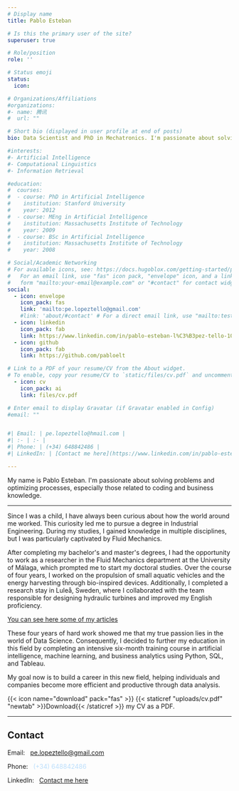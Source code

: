 ```yaml
---
# Display name
title: Pablo Esteban

# Is this the primary user of the site?
superuser: true

# Role/position
role: ''

# Status emoji
status:
  icon:

# Organizations/Affiliations
#organizations:
#- name: 腾讯
#  url: ""

# Short bio (displayed in user profile at end of posts)
bio: Data Scientist and PhD in Mechatronics. I'm passionate about solving problems and optimizing processes, especially those related to coding and business knowledge.

#interests:
#- Artificial Intelligence
#- Computational Linguistics
#- Information Retrieval

#education:
#  courses:
#  - course: PhD in Artificial Intelligence
#    institution: Stanford University
#    year: 2012
#  - course: MEng in Artificial Intelligence
#    institution: Massachusetts Institute of Technology
#    year: 2009
#  - course: BSc in Artificial Intelligence
#    institution: Massachusetts Institute of Technology
#    year: 2008

# Social/Academic Networking
# For available icons, see: https://docs.hugoblox.com/getting-started/page-builder/#icons
#   For an email link, use "fas" icon pack, "envelope" icon, and a link in the
#   form "mailto:your-email@example.com" or "#contact" for contact widget.
social:
  - icon: envelope
    icon_pack: fas
    link: 'mailto:pe.lopeztello@gmail.com'
    #link: 'about/#contact' # For a direct email link, use "mailto:test@example.org".
  - icon: linkedin
    icon_pack: fab
    link: https://www.linkedin.com/in/pablo-esteban-l%C3%B3pez-tello-1056ab176/
  - icon: github
    icon_pack: fab
    link: https://github.com/pabloelt

# Link to a PDF of your resume/CV from the About widget.
# To enable, copy your resume/CV to `static/files/cv.pdf` and uncomment the lines below.
  - icon: cv
    icon_pack: ai
    link: files/cv.pdf

# Enter email to display Gravatar (if Gravatar enabled in Config)
#email: ""


#| Email: | pe.lopeztello@hmail.com |
#| :- | :- |
#| Phone: | (+34) 648842486 |
#| LinkedIn: | [Contact me here](https://www.linkedin.com/in/pablo-esteban-l%C3%B3pez-tello-1056ab176/) |

---
```


My name is Pablo Esteban. I'm passionate about solving problems and optimizing processes, especially those related to coding and business knowledge.

---

Since I was a child, I have always been curious about how the world around me worked. This curiosity led me to pursue a degree in Industrial Engineering. During my studies, I gained knowledge in multiple disciplines, but I was particularly captivated by Fluid Mechanics.

After completing my bachelor's and master's degrees, I had the opportunity to work as a researcher in the Fluid Mechanics department at the University of Málaga, which prompted me to start my doctoral studies. Over the course of four years, I worked on the propulsion of small aquatic vehicles and the energy harvesting through bio-inspired devices. Additionally, I completed a research stay in Luleå, Sweden, where I collaborated with the team responsible for designing hydraulic turbines and improved my English proficiency.

[You can see here some of my articles](https://www.researchgate.net/profile/Pablo-Esteban-Lopez-Tello)

These four years of hard work showed me that my true passion lies in the world of Data Science. Consequently, I decided to further my education in this field by completing an intensive six-month training course in artificial intelligence, machine learning, and business analytics using Python, SQL, and Tableau.

My goal now is to build a career in this new field, helping individuals and companies become more efficient and productive through data analysis.

{{< icon name="download" pack="fas" >}} {{< staticref "uploads/cv.pdf" "newtab" >}}Download{{< /staticref >}} my CV as a PDF.

---

## Contact

Email: &nbsp; pe.lopeztello@gmail.com

Phone: &nbsp; <text style='color: #BBDEFC; font-weight: normal;'>(+34) 648842486</text>

LinkedIn: &nbsp; [Contact me here](https://www.linkedin.com/in/pablo-esteban-l%C3%B3pez-tello-1056ab176/)


